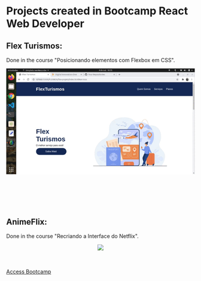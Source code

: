 # Projects created in Bootcamp React Web Developer 
<h2>Flex Turismos:</h2><p>
Done in the course "Posicionando elementos com Flexbox em CSS".
<p align="center">
  <img width="700" src="assets/to_readme/flexturismos.gif">
</p>

<br>
<br>
<br>
<br>

<h2>AnimeFlix:</h2><p>
Done in the course "Recriando a Interface do Netflix".
<p align="center">
  <img width="700" src="assets/to_readme/animeflix.gif">
</p>

<br>

<a href="https://web.digitalinnovation.one/track/impulso-react-web-developer?tab=path">Access Bootcamp</a>